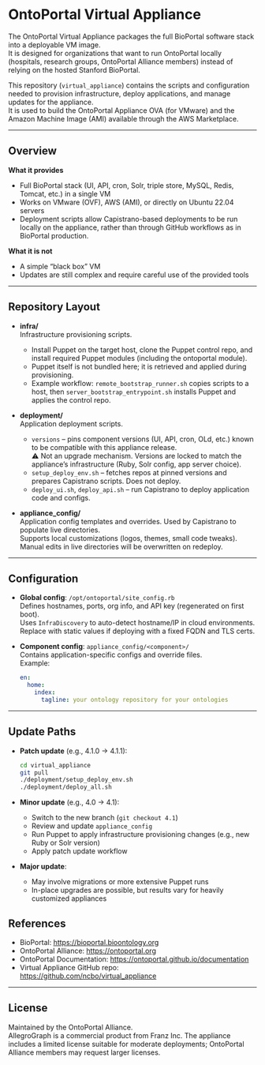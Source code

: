 # OntoPortal Virtual Appliance

The OntoPortal Virtual Appliance packages the full BioPortal software stack into a deployable VM image.  
It is designed for organizations that want to run OntoPortal locally (hospitals, research groups, OntoPortal Alliance members) instead of relying on the hosted Stanford BioPortal.

This repository (`virtual_appliance`) contains the scripts and configuration needed to provision infrastructure, deploy applications, and manage updates for the appliance.  
It is used to build the OntoPortal Appliance OVA (for VMware) and the Amazon Machine Image (AMI) available through the AWS Marketplace.

---

## Overview

**What it provides**
- Full BioPortal stack (UI, API, cron, Solr, triple store, MySQL, Redis, Tomcat, etc.) in a single VM  
- Works on VMware (OVF), AWS (AMI), or directly on Ubuntu 22.04 servers  
- Deployment scripts allow Capistrano-based deployments to be run locally on the appliance, rather than through GitHub workflows as in BioPortal production.

**What it is not**
- A simple “black box” VM  
- Updates are still complex and require careful use of the provided tools  

---

## Repository Layout

- **infra/**  
  Infrastructure provisioning scripts.  
  - Install Puppet on the target host, clone the Puppet control repo, and install required Puppet modules (including the ontoportal module).  
  - Puppet itself is not bundled here; it is retrieved and applied during provisioning.  
  - Example workflow: `remote_bootstrap_runner.sh` copies scripts to a host, then `server_bootstrap_entrypoint.sh` installs Puppet and applies the control repo.  

- **deployment/**  
  Application deployment scripts.  
  - `versions` – pins component versions (UI, API, cron, OLd, etc.) known to be compatible with this appliance release.  
    ⚠️ Not an upgrade mechanism. Versions are locked to match the appliance’s infrastructure (Ruby, Solr config, app server choice).  
  - `setup_deploy_env.sh` – fetches repos at pinned versions and prepares Capistrano scripts. Does not deploy.  
  - `deploy_ui.sh`, `deploy_api.sh` – run Capistrano to deploy application code and configs.  

- **appliance_config/**  
  Application config templates and overrides. Used by Capistrano to populate live directories.  
  Supports local customizations (logos, themes, small code tweaks).  
  Manual edits in live directories will be overwritten on redeploy.  

---

## Configuration

- **Global config**: `/opt/ontoportal/site_config.rb`  
  Defines hostnames, ports, org info, and API key (regenerated on first boot).  
  Uses `InfraDiscovery` to auto-detect hostname/IP in cloud environments.  
  Replace with static values if deploying with a fixed FQDN and TLS certs.  

- **Component config**: `appliance_config/<component>/`  
  Contains application-specific configs and override files.  
  Example:  
  ```yaml
  en:
    home:
      index:
        tagline: your ontology repository for your ontologies
  ```

---

## Update Paths

- **Patch update** (e.g., 4.1.0 → 4.1.1):  
  ```bash
  cd virtual_appliance
  git pull
  ./deployment/setup_deploy_env.sh
  ./deployment/deploy_all.sh
  ```

- **Minor update** (e.g., 4.0 → 4.1):  
  - Switch to the new branch (`git checkout 4.1`)  
  - Review and update `appliance_config`  
  - Run Puppet to apply infrastructure provisioning changes (e.g., new Ruby or Solr version)  
  - Apply patch update workflow  

- **Major update**:  
  - May involve migrations or more extensive Puppet runs  
  - In-place upgrades are possible, but results vary for heavily customized appliances  

## References

- BioPortal: https://bioportal.bioontology.org  
- OntoPortal Alliance: https://ontoportal.org  
- OntoPortal Documentation: https://ontoportal.github.io/documentation  
- Virtual Appliance GitHub repo: https://github.com/ncbo/virtual_appliance  

---

## License

Maintained by the OntoPortal Alliance.  
AllegroGraph is a commercial product from Franz Inc. The appliance includes a limited license suitable for moderate deployments; OntoPortal Alliance members may request larger licenses.

